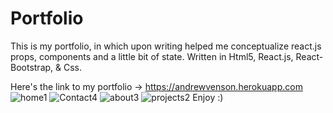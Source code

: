 # Portfolio
This is my portfolio, in which upon writing helped me conceptualize react.js props, components and a little bit of state.
Written in Html5, React.js, React-Bootstrap, & Css.

Here's the link to my portfolio -> https://andrewvenson.herokuapp.com
![home1](https://user-images.githubusercontent.com/14009158/80291911-5b101680-8717-11ea-91d2-6326dbca749d.PNG)
![Contact4](https://user-images.githubusercontent.com/14009158/80291918-6c592300-8717-11ea-97bb-fde280502cd0.PNG)
![about3](https://user-images.githubusercontent.com/14009158/80291924-7844e500-8717-11ea-968e-c2eb743956ef.PNG)
![projects2](https://user-images.githubusercontent.com/14009158/80291931-8135b680-8717-11ea-9e82-41c2cb35af7f.PNG)
Enjoy :)
